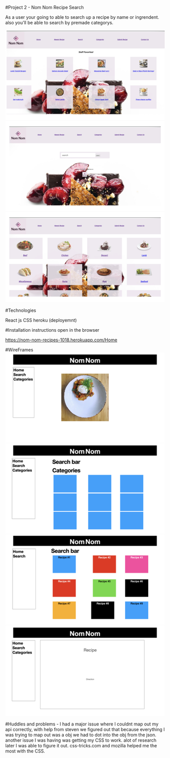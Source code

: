 #Project 2 - Nom Nom Recipe Search

As a user your going to able to search up a recipe by name or ingrendent. also you'll be able to search by premade categorys. 

![img](Wireframe/Finish/Finish.001.jpeg)
![img](Wireframe/Finish/Finish.002.jpeg)
![img](Wireframe/Finish/Finish.003.jpeg)

#Technologies

React js
CSS
heroku (deployemnt)

#Installation instructions 
open in the browser

https://nom-nom-recipes-1018.herokuapp.com/Home


#WireFrames
![img](Wireframe/Untitled/Untitled.001.jpeg)
![img](Wireframe/Untitled/Untitled.002.jpeg)
![img](Wireframe/Untitled/Untitled.003.jpeg)
![img](Wireframe/Untitled/Untitled.004.jpeg)


#Huddles and problems -
I had a major issue where I couldnt map out my api correctly, with help from steven we figured out that because everything I was trying to map out was a obj we had to dot into the obj from the json. another issue I was having was getting my CSS to work. alot of research later I was able to figure it out. css-tricks.com and mozilla helped me the most with the CSS.
